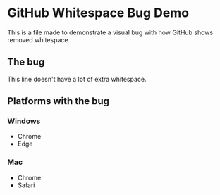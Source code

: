 # GitHub Whitespace Bug Demo

This is a file made to demonstrate a visual bug with how GitHub shows removed whitespace.

## The bug

This line doesn't have a lot of extra whitespace.

## Platforms with the bug

### Windows

- Chrome
- Edge

### Mac

- Chrome
- Safari